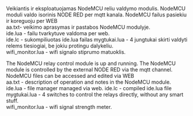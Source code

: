 Veikiantis ir eksploatuojamas  NodeMCU reliu valdymo modulis. 
NodeMCU moduli valdo isorinis  NODE RED per mqtt kanala.
NodeMCU failus pasiekiu ir koreguoju per WEB  
aa.txt- veikimo aprasymas ir pastabos NodeMCU modulyje.  
ide.lua - failu tvarkytuve valdoma per web.  
ide.lc - sukompiliuotas ide.lua failas
mygtukai.lua - 4 jungtukai skirti valdyti relems tiesiogiai, be jokiu protingu dalykeliu.  
wifi_monitor.lua - wifi signalo stiprumo matuoklis.   


  
The NodeMCU relay control module is up and running. 
The NodeMCU module is controlled by the external NODE RED via the mqtt channel.
NodeMCU files can be accessed and edited via WEB  
aa.txt - description of operation and notes in the NodeMCU module.  
ide.lua - file manager managed via web.
ide.lc - compiled ide.lua file
mygtukai.lua - 4 switches to control the relays directly, without any smart stuff.  
wifi_monitor.lua - wifi signal strength meter.   

 
